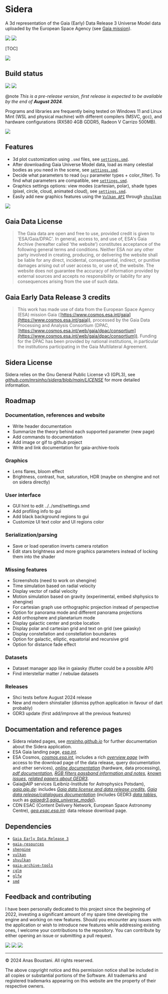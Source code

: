# Sidera

A 3d representation of the Gaia (Early) Data Release 3 Universe Model data uploaded by the European Space Agency (see [Gaia mission](https://www.esa.int/Science_Exploration/Space_Science/Gaia)).

![](https://img.shields.io/badge/Sidera%20|%20SINHO%20SOFTWORKS-3CFADC?style=for-the-badge&logo=&logoColor=white&labelColor=990042)
[![](https://img.shields.io/badge/GitHub_repository-3CFADC?style=for-the-badge&logo=github&logoColor=black)](https://github.com/mrsinho/sidera)

[TOC]

![](./docs/media/alphafe_age_mass.png)



## Build status

![](https://img.shields.io/badge/Written_in_C-3CFADC?style=for-the-badge&logo=c&logoColor=white&labelColor=0AD0DF#.svg)
![](https://img.shields.io/badge/Compatible_with_C%2b%2b-3CFADC?style=for-the-badge&logo=c%2b%2b&logoColor=white&labelColor=0AD0DF#.svg)

@note _This is a pre-release version, first release is expected to be available by the end of **August 2024**._

Programs and libraries are frequently being tested on Windows 11 and Linux Mint (WSL and physical machine) with different compilers (MSVC, gcc), and hardware configurations (RX580 4GB GDDR5, Radeon V Carrizo 500MB).

![](./docs/media/logg_cf_pixel.png)



## Features

 * 3d plot customization using `.smd` files, see [`settings.smd`](./gaia-universe-model/smd/settings.smd).
 * After downloading Gaia Universe Model data, load as many celestial bodies as you need in the scene, see [`settings.smd`](./gaia-universe-model/smd/settings.smd).
 * Decide what parameters to read (`xyz` parameter types + color_filter). To find what parameters are compatible, see [`settings.smd`](./gaia-universe-model/smd/settings.smd).
 * Graphics settings options: view modes (cartesian, polar), shade types (pixel, circle, cloud, animated cloud), see [`settings.smd`](./gaia-universe-model/smd/settings.smd). 
 * Easily add new graphics features using the [`Vulkan API`](https://www.vulkan.org/) through [`shvulkan`](https://github.com/mrsinho/shvulkan)

 ![](./docs/media/radius_cf_pixel.png)

## Gaia Data License

> The Gaia data are open and free to use, provided credit is given to 'ESA/Gaia/DPAC'. In general, access to, and use of, ESA's Gaia Archive (hereafter called 'the website') constitutes acceptance of the following general terms and conditions. Neither ESA nor any other party involved in creating, producing, or delivering the website shall be liable for any direct, incidental, consequential, indirect, or punitive damages arising out of user access to, or use of, the website. The website does not guarantee the accuracy of information provided by external sources and accepts no responsibility or liability for any consequences arising from the use of such data.

## Gaia Early Data Release 3 credits

> This work has made use of data from the European Space Agency (ESA) mission Gaia ([https://www.cosmos.esa.int/gaia](https://www.cosmos.esa.int/gaia)), processed by the Gaia Data Processing and Analysis Consortium (DPAC, [https://www.cosmos.esa.int/web/gaia/dpac/consortium](https://www.cosmos.esa.int/web/gaia/dpac/consortium)). Funding for the DPAC has been provided by national institutions, in particular the institutions participating in the Gaia Multilateral Agreement.

## Sidera License

Sidera relies on the Gnu General Public License v3 (GPL3), see [_github.com/mrsinho/sidera/blob/main/LICENSE_](https://github.com/mrsinho/sidera/blob/main/LICENSE) for more detailed information.

## Roadmap

### Documentation, references and website
 * Write header documentation
 * Summarize the theory behind each supported parameter (new page)
 * Add commands to documentation
 * Add image or gif to github project
 * Write and link documentation for gaia-archive-tools

### Graphics
 * Lens flares, bloom effect
 * Brightness, contrast, hue, saturation, HDR (maybe on shengine and not on sidera directly)

### User interface
 * GUI hint to edit ../../smd/settings.smd
 * Add profiling info to gui
 * Add black background regions to gui
 * Customize UI text color and UI regions color

### Serialization/parsing
 * Save or load operation inverts camera rotation
 * Edit stars brightness and more graphics parameters instead of locking them into the shader

### Missing features
 * Screenshots (need to work on shengine)
 * Time simulation based on radial velocity
 * Display vector of radial velocity
 * Motion simulation based on gravity (experimental, embed shphysics to shengine)
 * For cartesian graph use orthographic projection instead of perspective
 * Option for panorama mode and different panorama projections
 * Add orthosphere and planetarium mode
 * Display galactic center and probe location
 * Display polar and cartesian grid and text on grid (see gaiasky)
 * Display constellation and constellation boundaries
 * Option for galactic, elliptic, equatorial and recursive grid
 * Option for distance fade effect

### Datasets
 * Dataset manager app like in gaiasky (flutter could be a possible API)
 * Find interstellar matter / nebulae datasets


### Releases
 * Shci tests before August 2024 release
 * New and modern shinstaller (dismiss python application in favour of dart probably)
 * GDR3 update (first add/improve all the previous features)
 
## Documentation and reference pages

 * Sidera related pages, see [_mrsinho.github.io_](https://mrsinho.github.io/sidera-docs/pages) for further documentation about the Sidera application.
 * ESA Gaia landing page, [_esa.int_](https://www.esa.int/Science_Exploration/Space_Science/Gaia).
 * ESA Cosmos, [_cosmos.esa.int_](https://www.cosmos.esa.int/web/gaia-users/archive/gedr3-documentation/), includes a rich [_overview page_](https://www.cosmos.esa.int/web/gaia/early-data-release-3) (with access to the download page of the data release, query documentation and other services), [_online documentation_](https://gea.esac.esa.int/archive/documentation/GEDR3/index.html) (hardware, data processing), [_pdf documentation_](https://gea.esac.esa.int/archive/documentation/GEDR3/pdf/GaiaEDR3_documentation_1.1.pdf), [_RGB filters passband information and notes_](https://www.cosmos.esa.int/web/gaia/edr3-passbands/), [_known issues_](https://www.cosmos.esa.int/web/gaia/edr3-known-issues/), [_related papers about GEDR3_](https://www.cosmos.esa.int/web/gaia/edr3-papers/).
 * Gaia@AIP services (Leibniz-Institute for Astrophysics Potsdam), [_gaia.aip.de_](https://gaia.aip.de): includes [_Gaia data license and data release credits_](https://gaia.aip.de/cms/credit/), [_Gaia data release/catalogues documentation_](https://gaia.aip.de/cms/data/catalogues/) (includes GEDR3 [_data tables_](https://gaia.aip.de/metadata/gaiaedr3/), such as [_gaiaedr3.gaia_universe_model_](https://gaia.aip.de/metadata/gaiaedr3/gaia_universe_model/)).
 * CDN ESAC (Content Delivery Network, European Space Astronomy Centre), [_gea.esac.esa.int_](https://gea.esac.esa.int/archive/): data release download page.

## Dependencies

 * [`Gaia Early Data Release 3`](https://www.cosmos.esa.int/web/gaia/early-data-release-3)
 * [`gaia-resources`](https://github.com/mrsinho/gaia-resources)
 * [`shengine`](https://github.com/mrsinho/shengine)
 * [`vulkan`](https://www.vulkan.org/)
 * [`shvulkan`](https://github.com/mrsinho/shvulkan)
 * [`gaia-archive-tools`](https://github.com/mrsinho/gaia-archive-tools)
 * [`cglm`](https://github.com/recp/cglm)
 * [`glfw`](https://github.com/glfw/glfw)
 * [`smd`](https://github.com/mrsinho/smd)

## Feedback and contributing

I have been personally dedicated to this project since the beginning of 2022, investing a significant amount of my spare time developing the engine and working on new features. Should you encounter any issues with the application or wish to introduce new features while addressing existing ones, I welcome your contributions to the repository. You can contribute by either opening an issue or submitting a pull request.

[![](https://img.shields.io/badge/Buy_Me_A_Coffee-FFDD00?style=for-the-badge&logo=buy-me-a-coffee&logoColor=black)](https://www.buymeacoffee.com/mrsinho)
![](https://img.shields.io/badge/Sidera%20|%20SINHO%20SOFTWORKS-3CFADC?style=for-the-badge&logo=&logoColor=white&labelColor=990042)
[![](https://img.shields.io/badge/GitHub_repository-3CFADC?style=for-the-badge&logo=github&logoColor=black)](https://github.com/mrsinho/sidera)

---

© 2024 Anas Boustani. All rights reserved.

The above copyright notice and this permission notice shall be included in all copies or substantial portions of the Software.
All trademarks and registered trademarks appearing on this website are the property of their respective owners.
